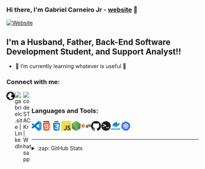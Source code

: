 ### Hi there, I'm Gabriel Carneiro Jr - [website] 👋

[![Website](https://img.shields.io/website?label=gabrielc.site&style=for-the-badge&url=http%3A%2F%2Fgabrielc.site)](http://gabrielc.site)


## I'm a Husband, Father, Back-End Software Development Student, and Support Analyst!!

- 🌱 I’m currently learning whatever is useful 🤣



### Connect with me:

[<img align="left" alt="http://gabrielc.site/" width="22px" src="https://raw.githubusercontent.com/iconic/open-iconic/master/svg/globe.svg" />][website]
[<img align="left" alt="gabrielc.site | LinkedIn" width="22px" src="https://cdn.jsdelivr.net/npm/simple-icons@v3/icons/linkedin.svg" />][linkedin]
[<img align="left" alt="codeSTACKr | Whatsapp" width="22px" src="https://cdn.jsdelivr.net/npm/simple-icons@3.13.0/icons/telegram.svg" />][telegram]

<br />

### Languages and Tools:

<img align="left" alt="Visual Studio Code" width="26px" src="https://raw.githubusercontent.com/github/explore/80688e429a7d4ef2fca1e82350fe8e3517d3494d/topics/visual-studio-code/visual-studio-code.png" />
<img align="left" alt="HTML5" width="26px" src="https://raw.githubusercontent.com/github/explore/80688e429a7d4ef2fca1e82350fe8e3517d3494d/topics/html/html.png" />
<img align="left" alt="CSS3" width="26px" src="https://raw.githubusercontent.com/github/explore/80688e429a7d4ef2fca1e82350fe8e3517d3494d/topics/css/css.png" />
<img align="left" alt="JavaScript" width="26px" src="https://raw.githubusercontent.com/github/explore/80688e429a7d4ef2fca1e82350fe8e3517d3494d/topics/javascript/javascript.png" />
<img align="left" alt="Node.js" width="26px" src="https://raw.githubusercontent.com/github/explore/80688e429a7d4ef2fca1e82350fe8e3517d3494d/topics/nodejs/nodejs.png" />
<img align="left" alt="Git" width="26px" src="https://raw.githubusercontent.com/github/explore/80688e429a7d4ef2fca1e82350fe8e3517d3494d/topics/git/git.png" />
<img align="left" alt="GitHub" width="26px" src="https://raw.githubusercontent.com/github/explore/78df643247d429f6cc873026c0622819ad797942/topics/github/github.png" />
<img align="left" alt="Terminal" width="26px" src="https://raw.githubusercontent.com/github/explore/80688e429a7d4ef2fca1e82350fe8e3517d3494d/topics/terminal/terminal.png" />
<img align="left" alt="Docker" width="26px" src="https://raw.githubusercontent.com/github/explore/80688e429a7d4ef2fca1e82350fe8e3517d3494d/topics/docker/docker.png" />
<img align="left" alt="Kubernetes" width="26px" src="https://raw.githubusercontent.com/github/explore/80688e429a7d4ef2fca1e82350fe8e3517d3494d/topics/kubernetes/kubernetes.png" />

<br />
<br />

---

<details>
  <summary>:zap: GitHub Stats</summary>

[![Anurag's GitHub stats](https://github-readme-stats.vercel.app/api?username=gabrielcjr&show_icons=true&theme=radical)
](https://github.com/anuraghazra/github-readme-stats)


</details>

[website]: http://gabrielc.site
[telegram]: https://msng.link/o/?@gabrielcjr=tg
[linkedin]: https://www.linkedin.com/in/gabriel-carneiro-jr/
